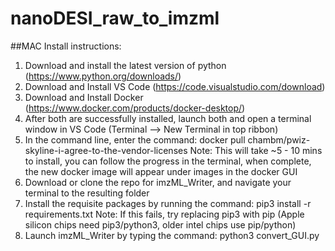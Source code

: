 # nanoDESI_raw_to_imzml

##MAC Install instructions:
1. Download and install the latest version of python (https://www.python.org/downloads/)
2. Download and Install VS Code (https://code.visualstudio.com/download)
3. Download and Install Docker (https://www.docker.com/products/docker-desktop/)
4. After both are successfully installed, launch both and open a terminal window in VS Code (Terminal --> New Terminal in top ribbon)
5. In the command line, enter the command:
docker pull chambm/pwiz-skyline-i-agree-to-the-vendor-licenses
Note: This will take ~5 - 10 mins to install, you can follow the progress in the terminal, when complete, the new docker image will appear under images in the docker GUI
6. Download or clone the repo for imzML_Writer, and navigate your terminal to the resulting folder
7. Install the requisite packages by running the command:
pip3 install -r requirements.txt
Note: If this fails, try replacing pip3 with pip (Apple silicon chips need pip3/python3, older intel chips use pip/python)
8. Launch imzML_Writer by typing the command:
python3 convert_GUI.py


